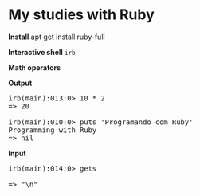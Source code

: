 # My studies with Ruby

**Install** apt get install ruby-full  

**Interactive shell** `irb`

**Math operators**

**Output**
<pre>
irb(main):013:0> 10 * 2
=> 20

irb(main):010:0> puts 'Programando com Ruby'
Programming with Ruby
=> nil
</pre>

**Input**  
<pre>
irb(main):014:0> gets 
   
=> "\n"
</pre>
